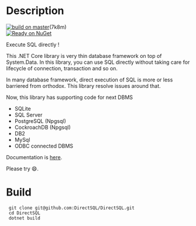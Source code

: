 # Description
[![build on master](https://7k8m.visualstudio.com/DirectSQL/_apis/build/status/DirectSQL-.NET-CI)](https://7k8m.visualstudio.com/DirectSQL/_build?definitionId=1)(7k8m)<br/>
[![Ready on NuGet](https://img.shields.io/nuget/v/DirectSQL.svg?style=flat)](http://NuGet.org/packages/DirectSQL/)

Execute SQL directly !

This .NET Core library is very thin database framework on top of System.Data.
In this library, you can use SQL directly without taking care for lifecycle of connection, transaction and so on.

In many database framework, direct execution of SQL is more or less barriered from orthodox.
This library resolve issues around that.

Now, this library has supporting code for next DBMS
* SQLite
* SQL Server
* PostgreSQL (Npgsql)
* CockroachDB (Npgsql)
* DB2
* MySql
* ODBC connected DBMS

Documentation is [here](https://directsql.github.io/DirectSQL.Document/doc/).

Please try :smile:.

# Build
````
 git clone git@github.com:DirectSQL/DirectSQL.git
 cd DirectSQL
 dotnet build
````
